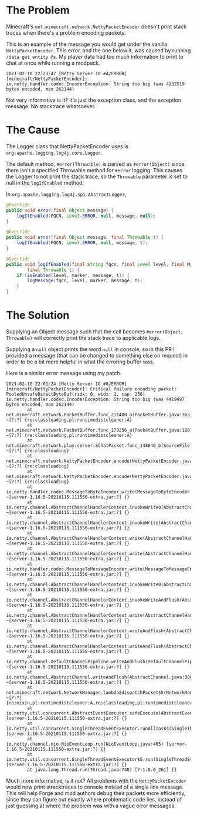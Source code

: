 # The Problem

Minecraft's `net.minecraft.network.NettyPacketEncoder` doesn't print stack traces when there's a problem encoding packets.

This is an example of the message you would get under the vanilla `NettyPacketEncoder`. This error, and the one below it, was caused by running `/data get entity @s`. My player data had too much information to print to chat at once while running a modpack.

```
2021-02-10 22:23:47 [Netty Server IO #4/ERROR] [minecraft/NettyPacketEncoder]: io.netty.handler.codec.EncoderException: String too big (was 4232519 bytes encoded, max 262144)
```

Not very informative is it? It's just the exception class, and the exception message. No stacktrace whatsoever.

# The Cause


The Logger class that NettyPacketEncoder uses is `org.apache.logging.log4j.core.Logger`.

The default method, `#error(Throwable)` is parsed as `#error(Object)` since there isn't a specified Throwable method for `#error` logging. This causes the Logger to not print the stack trace, so the `Throwable` parameter is set to null in the `logIfEnabled` method.

In `org.apache.logging.log4j.spi.AbstractLogger`,

```java
@Override
public void error(final Object message) {
    logIfEnabled(FQCN, Level.ERROR, null, message, null);
}

@Override
public void error(final Object message, final Throwable t) {
    logIfEnabled(FQCN, Level.ERROR, null, message, t);
}

@Override
public void logIfEnabled(final String fqcn, final Level level, final Marker marker, final Object message,
        final Throwable t) {
    if (isEnabled(level, marker, message, t)) {
        logMessage(fqcn, level, marker, message, t);
    }
}
```

# The Solution

Supplying an Object message such that the call becomes `#error(Object, Throwable)` will correctly print the stack trace to applicable logs.

Supplying a `null` object prints the word `null` in console, so in this PR I provided a message (that can be changed to something else on request) in order to be a bit more helpful in what the erroring buffer was.

Here is a similar error message using my patch.


```
2021-02-10 22:01:24 [Netty Server IO #8/ERROR] [minecraft/NettyPacketEncoder]: Critical failure encoding packet: PooledUnsafeDirectByteBuf(ridx: 0, widx: 1, cap: 256)
io.netty.handler.codec.EncoderException: String too big (was 4419497 bytes encoded, max 262144)
        at net.minecraft.network.PacketBuffer.func_211400_a(PacketBuffer.java:363) ~[?:?] {re:classloading,pl:runtimedistcleaner:A}
        at net.minecraft.network.PacketBuffer.func_179256_a(PacketBuffer.java:180) ~[?:?] {re:classloading,pl:runtimedistcleaner:A}
        at net.minecraft.network.play.server.SChatPacket.func_148840_b(SourceFile:34) ~[?:?] {re:classloading}
        at net.minecraft.network.NettyPacketEncoder.encode(NettyPacketEncoder.java:38) ~[?:?] {re:classloading}
        at net.minecraft.network.NettyPacketEncoder.encode(NettyPacketEncoder.java:12) ~[?:?] {re:classloading}
        at io.netty.handler.codec.MessageToByteEncoder.write(MessageToByteEncoder.java:107) ~[server-1.16.5-20210115.111550-extra.jar:?] {}
        at io.netty.channel.AbstractChannelHandlerContext.invokeWrite0(AbstractChannelHandlerContext.java:738) ~[server-1.16.5-20210115.111550-extra.jar:?] {}
        at io.netty.channel.AbstractChannelHandlerContext.invokeWrite(AbstractChannelHandlerContext.java:730) ~[server-1.16.5-20210115.111550-extra.jar:?] {}
        at io.netty.channel.AbstractChannelHandlerContext.write(AbstractChannelHandlerContext.java:816) ~[server-1.16.5-20210115.111550-extra.jar:?] {}
        at io.netty.channel.AbstractChannelHandlerContext.write(AbstractChannelHandlerContext.java:723) ~[server-1.16.5-20210115.111550-extra.jar:?] {}
        at io.netty.handler.codec.MessageToMessageEncoder.write(MessageToMessageEncoder.java:111) ~[server-1.16.5-20210115.111550-extra.jar:?] {}
        at io.netty.channel.AbstractChannelHandlerContext.invokeWrite0(AbstractChannelHandlerContext.java:738) ~[server-1.16.5-20210115.111550-extra.jar:?] {}
        at io.netty.channel.AbstractChannelHandlerContext.invokeWriteAndFlush(AbstractChannelHandlerContext.java:801) ~[server-1.16.5-20210115.111550-extra.jar:?] {}
        at io.netty.channel.AbstractChannelHandlerContext.write(AbstractChannelHandlerContext.java:814) ~[server-1.16.5-20210115.111550-extra.jar:?] {}
        at io.netty.channel.AbstractChannelHandlerContext.writeAndFlush(AbstractChannelHandlerContext.java:794) ~[server-1.16.5-20210115.111550-extra.jar:?] {}
        at io.netty.channel.AbstractChannelHandlerContext.writeAndFlush(AbstractChannelHandlerContext.java:831) ~[server-1.16.5-20210115.111550-extra.jar:?] {}
        at io.netty.channel.DefaultChannelPipeline.writeAndFlush(DefaultChannelPipeline.java:1071) ~[server-1.16.5-20210115.111550-extra.jar:?] {}
        at io.netty.channel.AbstractChannel.writeAndFlush(AbstractChannel.java:300) ~[server-1.16.5-20210115.111550-extra.jar:?] {}
        at net.minecraft.network.NetworkManager.lambda$dispatchPacket$5(NetworkManager.java:196) ~[?:?] {re:mixin,pl:runtimedistcleaner:A,re:classloading,pl:runtimedistcleaner:A}
        at io.netty.util.concurrent.AbstractEventExecutor.safeExecute(AbstractEventExecutor.java:163) [server-1.16.5-20210115.111550-extra.jar:?] {}
        at io.netty.util.concurrent.SingleThreadEventExecutor.runAllTasks(SingleThreadEventExecutor.java:404) [server-1.16.5-20210115.111550-extra.jar:?] {}
        at io.netty.channel.nio.NioEventLoop.run(NioEventLoop.java:465) [server-1.16.5-20210115.111550-extra.jar:?] {}
        at io.netty.util.concurrent.SingleThreadEventExecutor$5.run(SingleThreadEventExecutor.java:884) [server-1.16.5-20210115.111550-extra.jar:?] {}
        at java.lang.Thread.run(Thread.java:748) [?:1.8.0_261] {}
```

Much more informative, is it not? All problems with the `NettyPacketEncoder` would now print stracktraces to console instead of a single line message. This will help Forge and mod authors debug their packets more efficiently, since they can figure out exactly where problematic code lies, instead of just guessing at where the problem was with a vague error messages.

